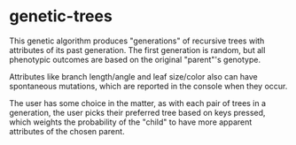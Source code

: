 # genetic-trees

This genetic algorithm produces "generations" of recursive trees with attributes of its past generation.
The first generation is random, but all phenotypic outcomes are based on the original "parent"'s genotype.

Attributes like branch length/angle and leaf size/color also can have spontaneous mutations, which are reported in the console when they occur.

The user has some choice in the matter, as with each pair of trees in a generation, the user picks their preferred tree based on keys pressed, which weights the probability of the "child" to have more apparent attributes of the chosen parent.
